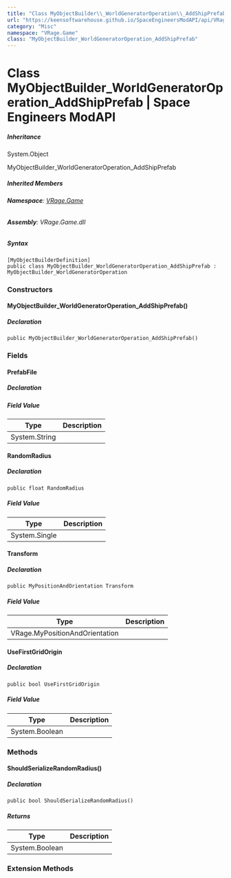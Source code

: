```yaml
---
title: "Class MyObjectBuilder\\_WorldGeneratorOperation\\_AddShipPrefab"
url: "https://keensoftwarehouse.github.io/SpaceEngineersModAPI/api/VRage.Game.MyObjectBuilder_WorldGeneratorOperation_AddShipPrefab.html"
category: "Misc"
namespace: "VRage.Game"
class: "MyObjectBuilder_WorldGeneratorOperation_AddShipPrefab"
---
```


# Class MyObjectBuilder\_WorldGeneratorOperation\_AddShipPrefab | Space Engineers ModAPI

##### Inheritance

System.Object

MyObjectBuilder\_WorldGeneratorOperation\_AddShipPrefab

##### Inherited Members

###### **Namespace**: [VRage.Game](https://keensoftwarehouse.github.io/SpaceEngineersModAPI/api/VRage.Game.html)

###### **Assembly**: VRage.Game.dll

##### Syntax

```
[MyObjectBuilderDefinition]
public class MyObjectBuilder_WorldGeneratorOperation_AddShipPrefab : MyObjectBuilder_WorldGeneratorOperation
```

### Constructors

#### MyObjectBuilder\_WorldGeneratorOperation\_AddShipPrefab()

##### Declaration

```
public MyObjectBuilder_WorldGeneratorOperation_AddShipPrefab()
```

### Fields

#### PrefabFile

##### Declaration

##### Field Value

| Type | Description |
| --- | --- |
| System.String |     |

#### RandomRadius

##### Declaration

```
public float RandomRadius
```

##### Field Value

| Type | Description |
| --- | --- |
| System.Single |     |

#### Transform

##### Declaration

```
public MyPositionAndOrientation Transform
```

##### Field Value

| Type | Description |
| --- | --- |
| VRage.MyPositionAndOrientation |     |

#### UseFirstGridOrigin

##### Declaration

```
public bool UseFirstGridOrigin
```

##### Field Value

| Type | Description |
| --- | --- |
| System.Boolean |     |

### Methods

#### ShouldSerializeRandomRadius()

##### Declaration

```
public bool ShouldSerializeRandomRadius()
```

##### Returns

| Type | Description |
| --- | --- |
| System.Boolean |     |

### Extension Methods